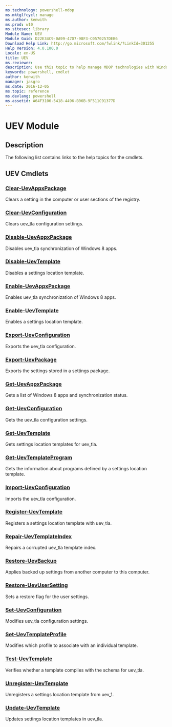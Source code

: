 ```yaml
---
ms.technology: powershell-mdop
ms.mktglfcycl: manage
ms.author: kenwith
ms.prod: w10
ms.sitesec: library
Module Name: UEV
Module Guid: D22E34C9-0A99-47D7-98F3-C0570257DEB6
Download Help Link: http://go.microsoft.com/fwlink/?LinkId=301255
Help Version: 4.0.100.0
Locale: en-US
title: UEV
ms.reviewer:
description: Use this topic to help manage MDOP technologies with Windows PowerShell.
keywords: powershell, cmdlet
author: kenwith
manager: jasgro 
ms.date: 2016-12-05
ms.topic: reference
ms.devlang: powershell
ms.assetid: A64F3106-5418-4496-B06B-9F511C91377D
---
```


# UEV Module
## Description
The following list contains links to the help topics for the cmdlets.

## UEV Cmdlets
### [Clear-UevAppxPackage](Clear-UevAppxPackage.md)
Clears a setting in the computer or user sections of the registry.

### [Clear-UevConfiguration](Clear-UevConfiguration.md)
Clears uev_tla configuration settings.

### [Disable-UevAppxPackage](Disable-UevAppxPackage.md)
Disables uev_tla synchronization of Windows 8 apps.

### [Disable-UevTemplate](Disable-UevTemplate.md)
Disables a settings location template.

### [Enable-UevAppxPackage](Enable-UevAppxPackage.md)
Enables uev_tla synchronization of Windows 8 apps.

### [Enable-UevTemplate](Enable-UevTemplate.md)
Enables a settings location template.

### [Export-UevConfiguration](Export-UevConfiguration.md)
Exports the uev_tla configuration.

### [Export-UevPackage](Export-UevPackage.md)
Exports the settings stored in a settings package.

### [Get-UevAppxPackage](Get-UevAppxPackage.md)
Gets a list of Windows 8 apps and synchronization status.

### [Get-UevConfiguration](Get-UevConfiguration.md)
Gets the uev_tla configuration settings.

### [Get-UevTemplate](Get-UevTemplate.md)
Gets settings location templates for uev_tla.

### [Get-UevTemplateProgram](Get-UevTemplateProgram.md)
Gets the information about programs defined by a settings location template.

### [Import-UevConfiguration](Import-UevConfiguration.md)
Imports the uev_tla configuration.

### [Register-UevTemplate](Register-UevTemplate.md)
Registers a settings location template with uev_tla.

### [Repair-UevTemplateIndex](Repair-UevTemplateIndex.md)
Repairs a corrupted uev_tla template index.

### [Restore-UevBackup](Restore-UevBackup.md)
Applies backed up settings from another computer to this computer.

### [Restore-UevUserSetting](Restore-UevUserSetting.md)
Sets a restore flag for the user settings.

### [Set-UevConfiguration](Set-UevConfiguration.md)
Modifies uev_tla configuration settings.

### [Set-UevTemplateProfile](Set-UevTemplateProfile.md)
Modifies which profile to associate with an individual template.

### [Test-UevTemplate](Test-UevTemplate.md)
Verifies whether a template complies with the schema for uev_tla.

### [Unregister-UevTemplate](Unregister-UevTemplate.md)
Unregisters a settings location template from uev_1.

### [Update-UevTemplate](Update-UevTemplate.md)
Updates settings location templates in uev_tla.

